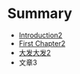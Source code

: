 # Summary

* [Introduction2](README.md)
* [First Chapter2](chapter1.md)
* [大发大发2](da-fa-da-fa.md)
* 文章3


